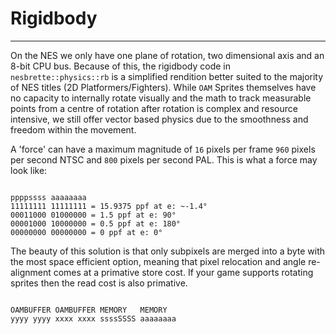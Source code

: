 # Rigidbody
***

On the NES we only have one plane of rotation, two dimensional axis and an 8-bit CPU bus. Because of this, the rigidbody code in `nesbrette::physics::rb` is a simplified rendition better suited to the majority of NES titles (2D Platformers/Fighters). While `OAM` Sprites themselves have no capacity to internally rotate visually and the math to track measurable points from a centre of rotation after rotation is complex and resource intensive, we still offer vector based physics due to the smoothness and freedom within the movement.

A 'force' can have a maximum magnitude of `16` pixels per frame `960` pixels per second NTSC and `800` pixels per second PAL. This is what a force may look like:
```

ppppssss aaaaaaaa
11111111 11111111 = 15.9375 ppf at e: ~-1.4°
00011000 01000000 = 1.5 ppf at e: 90°
00001000 10000000 = 0.5 ppf at e: 180°
00000000 00000000 = 0 ppf at e: 0°

```

The beauty of this solution is that only subpixels are merged into a byte with the most space efficient option, meaning that pixel relocation and angle re-alignment comes at a primative store cost. If your game supports rotating sprites then the read cost is also primative.

```

OAMBUFFER OAMBUFFER MEMORY   MEMORY
yyyy yyyy xxxx xxxx ssssSSSS aaaaaaaa

```